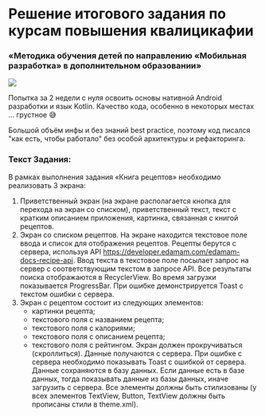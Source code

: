 # Решение итогового задания по курсам повышения квалицикафии
### «Методика обучения детей по направлению «Мобильная разработка» в дополнительном образовании»

![](intro.gif)

Попытка за 2 недели с нуля освоить основы нативной Android разработки и язык Kotlin.
Качество кода, особенно в некоторых местах ... грустное 😅

Большой объём инфы и без знаний best practice, поэтому код писался "как есть, чтобы работало"
без особой архитектуры и рефакторинга.

### Текст Задания:
В рамках выполнения задания «Книга рецептов» необходимо реализовать 3 экрана:
1. Приветственный экран (на экране располагается кнопка для перехода на
   экран со списком), приветственный текст, текст с кратким описанием
   приложения, картинка, связанная с книгой рецептов.
2. Экран со списком рецептов. На экране находится текстовое поле ввода и
   список для отображения рецептов. Рецепты берутся с сервера, используя API
   https://developer.edamam.com/edamam-docs-recipe-api. Ввод текста в
   текстовое поле посылает запрос на сервер с соответствующим текстом в
   запросе API. Все результаты поиска отображаются в RecyclerView. Во время
   загрузки показывается ProgressBar. При ошибке демонстрируется Toast с
   текстом ошибки с сервера.
3. Экран с рецептом состоит из следующих элементов:
   - картинки рецепта;
   - текстового поля с названием рецепта;
   - текстового поля с калориями;
   - текстового поля с описанием рецепта;
   - текстового поля с рейтингом.
   Экран должен прокручиваться (скроллиться). Данные получаются с сервера. При
   ошибке с сервера необходимо показывать Toast с ошибкой от сервера. Данные
   сохраняются в базу данных. Если данные есть в базе данных, тогда показывать
   данные из базы данных, иначе загрузить с сервера.
   Все элементы должны быть стилизованы (у всех элементов TextView, Button,
   TextView должны быть прописаны стили в theme.xml).